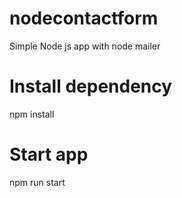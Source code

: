 # nodecontactform
Simple Node js app with node mailer

# Install dependency
npm install

# Start app
npm run start
